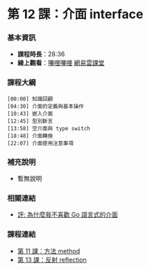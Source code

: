 第 12 課：介面 interface
==========================

### 基本資訊

- **課程時長**：28:36
- **線上觀看**：[嗶哩嗶哩](https://www.bilibili.com/video/BV1sF411e7HJ/) [網易雲課堂](http://study.163.com/course/courseLearn.htm?courseId=306002#/learn/video?lessonId=421023&courseId=306002)

### 課程大綱

	[00:00] 知識回顧
	[04:30] 介面的定義與基本操作
	[10:43] 嵌入介面
	[12:45] 型別斷言
	[13:58] 空介面與 type switch
	[18:48] 介面轉換
	[22:07] 介面使用注意事項

### 補充說明

- 暫無說明

### 相關連結

- [評: 為什麼我不喜歡 Go 語言式的介面](http://www.ituring.com.cn/Article/37642)

### 課程連結

- [第 11 課：方法 method](lecture11.md)
- [第 13 課：反射 reflection](lecture13.md)

